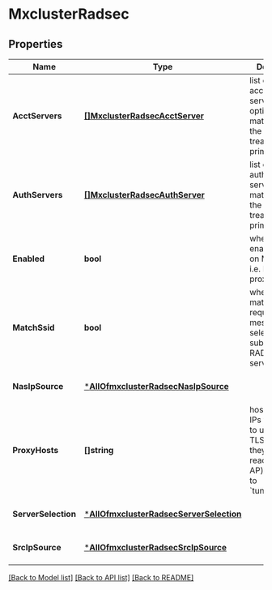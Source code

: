# MxclusterRadsec

## Properties
Name | Type | Description | Notes
------------ | ------------- | ------------- | -------------
**AcctServers** | [**[]MxclusterRadsecAcctServer**](mxcluster_radsec_acct_server.md) | list of RADIUS accounting servers, optional, order matters where the first one is treated as primary | [optional] [default to null]
**AuthServers** | [**[]MxclusterRadsecAuthServer**](mxcluster_radsec_auth_server.md) | list of RADIUS authentication servers, order matters where the first one is treated as primary | [optional] [default to null]
**Enabled** | **bool** | whether to enable service on Mist Edge i.e. RADIUS proxy over TLS | [optional] [default to null]
**MatchSsid** | **bool** | whether to match ssid in request message to select from a subset of RADIUS servers | [optional] [default to null]
**NasIpSource** | [***AllOfmxclusterRadsecNasIpSource**](AllOfmxclusterRadsecNasIpSource.md) |  | [optional] [default to null]
**ProxyHosts** | **[]string** | hostnames or IPs for Mist AP to use as the TLS Server (i.e. they are reachable from AP) in addition to &#x60;tunterm_hosts&#x60; | [optional] [default to null]
**ServerSelection** | [***AllOfmxclusterRadsecServerSelection**](AllOfmxclusterRadsecServerSelection.md) |  | [optional] [default to null]
**SrcIpSource** | [***AllOfmxclusterRadsecSrcIpSource**](AllOfmxclusterRadsecSrcIpSource.md) |  | [optional] [default to null]

[[Back to Model list]](../README.md#documentation-for-models) [[Back to API list]](../README.md#documentation-for-api-endpoints) [[Back to README]](../README.md)

